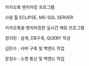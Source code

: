 카카오톡 벤치마킹 프로그램

사용 툴 ECLIPSE, MS-SQL SERVER

카카오톡을 벤치마킹한 실시간 채팅 프로그램

정지민 : 설계, DB구축, QUERY 작성

김민수 : 서버 구축 및 백엔드 작업

문정수 : 소켓 통신 및 백엔드 작업
